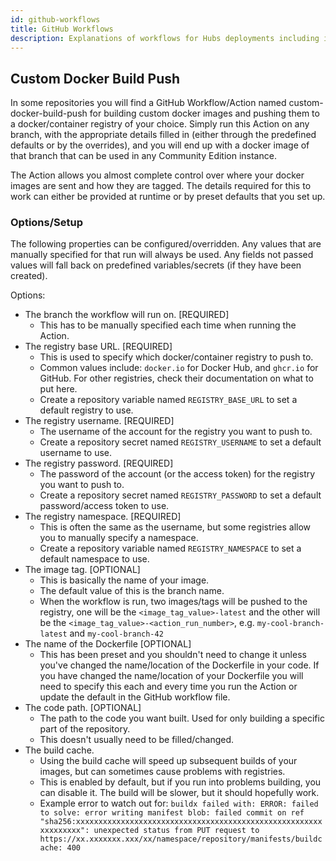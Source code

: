 ```yaml
---
id: github-workflows
title: GitHub Workflows
description: Explanations of workflows for Hubs deployments including instructions for use. 
---
```


## Custom Docker Build Push
In some repositories you will find a GitHub Workflow/Action named custom-docker-build-push for building custom docker images and pushing them to a docker/container registry of your choice.  Simply run this Action on any branch, with the appropriate details filled in (either through the predefined defaults or by the overrides), and you will end up with a docker image of that branch that can be used in any Community Edition instance.

The Action allows you almost complete control over where your docker images are sent and how they are tagged.  The details required for this to work can either be provided at runtime or by preset defaults that you set up.

### Options/Setup

The following properties can be configured/overridden.  Any values that are manually specified for that run will always be used.  Any fields not passed values will fall back on predefined variables/secrets (if they have been created).

Options:

* The branch the workflow will run on. [REQUIRED]
  - This has to be manually specified each time when running the Action.
* The registry base URL. [REQUIRED]
  - This is used to specify which docker/container registry to push to.
  - Common values include: `docker.io` for Docker Hub, and  `ghcr.io` for GitHub.  For other registries, check their documentation on what to put here.
  - Create a repository variable named `REGISTRY_BASE_URL` to set a default registry to use.
* The registry username. [REQUIRED]
  - The username of the account for the registry you want to push to.
  - Create a repository secret named `REGISTRY_USERNAME` to set a default username to use.
* The registry password. [REQUIRED]
  - The password of the account (or the access token) for the registry you want to push to.
  - Create a repository secret named `REGISTRY_PASSWORD` to set a default password/access token to use.
* The registry namespace. [REQUIRED]
  - This is often the same as the username, but some registries allow you to manually specify a namespace.
  - Create a repository variable named `REGISTRY_NAMESPACE` to set a default namespace to use.
* The image tag. [OPTIONAL]
  - This is basically the name of your image.
  - The default value of this is the branch name.
  - When the workflow is run, two images/tags will be pushed to the registry, one will be the `<image_tag_value>-latest` and the other will be the `<image_tag_value>-<action_run_number>`, e.g. `my-cool-branch-latest` and `my-cool-branch-42`
* The name of the Dockerfile [OPTIONAL]
  - This has been preset and you shouldn't need to change it unless you've changed the name/location of the Dockerfile in your code.  If you have changed the name/location of your Dockerfile you will need to specify this each and every time you run the Action or update the default in the GitHub workflow file.
* The code path. [OPTIONAL]
  - The path to the code you want built.  Used for only building a specific part of the repository.
  - This doesn't usually need to be filled/changed.
* The build cache.
  - Using the build cache will speed up subsequent builds of your images, but can sometimes cause problems with registries.
  - This is enabled by default, but if you run into problems building, you can disable it.  The build will be slower, but it should hopefully work.
  - Example error to watch out for: `buildx failed with: ERROR: failed to solve: error writing manifest blob: failed commit on ref "sha256:xxxxxxxxxxxxxxxxxxxxxxxxxxxxxxxxxxxxxxxxxxxxxxxxxxxxxxxxxxxxxxxx": unexpected status from PUT request to https://xx.xxxxxxx.xxx/xx/namespace/repository/manifests/buildcache: 400`
